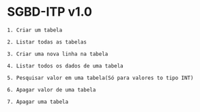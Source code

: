 # SGBD-ITP v1.0
```
1. Criar um tabela
```
```
2. Listar todas as tabelas
```
```
3. Criar uma nova linha na tabela
```
```
4. Listar todos os dados de uma tabela
```
```
5. Pesquisar valor em uma tabela(Só para valores to tipo INT)
```
```
6. Apagar valor de uma tabela
```
```
7. Apagar uma tabela
```
